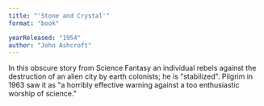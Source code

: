 ```yaml
---
title: "'Stone and Crystal'"
format: "book"

yearReleased: "1954"
author: "John Ashcroft"
---
```

In this obscure story from Science Fantasy an  individual rebels against the destruction of an alien city by earth colonists;  he is "stabilized". Pilgrim in 1963 saw it as "a horribly effective warning  against a too enthusiastic worship of science."
 